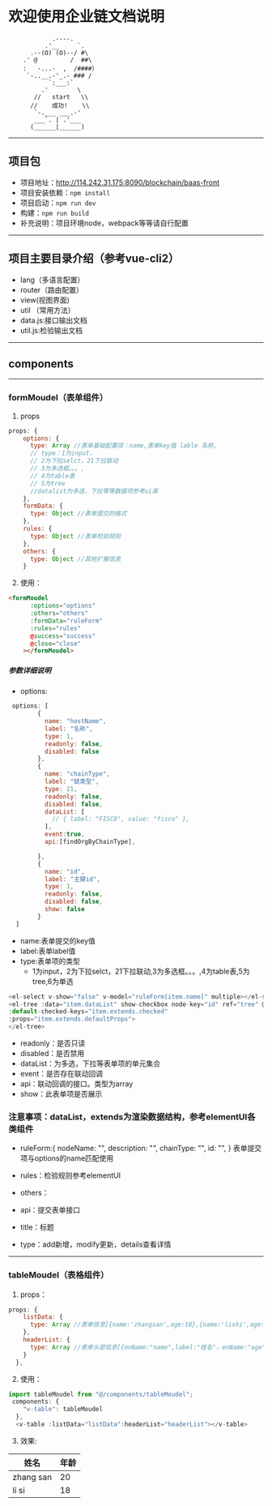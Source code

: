 # 欢迎使用企业链文档说明
 ```
             .----.
           .'__     `.
       .--(O) (O)--/ #\
     .' @         /  ##\
     :   ·...·  ,  /####）
      `-..__.-'_.- ### /
            `:___:`
          .'        \
        //   start   \\
       //    成功!    \\
        `-.___ ___.-'
        ___`. | .'___
       (______|______)
```
---
## 项目包
* 项目地址：http://114.242.31.175:8090/blockchain/baas-front
* 项目安装依赖：`npm install`
* 项目启动：`npm run dev`
* 构建：`npm run build`
* 补充说明：项目环境node，webpack等等请自行配置

---
## 项目主要目录介绍（参考vue-cli2）
* lang（多语言配置）
* router（路由配置）
* view(视图界面)
* util （常用方法）
 * data.js:接口输出文档
 * util.js:检验输出文档
----
## components
----
### formMoudel（表单组件）
1. props

```javascript
props: {
    options: {
      type: Array //表单基础配置项：name,表单key值 lable 名称,
      // type：1为input，
      // 2为下拉selct，21下拉联动
      // 3为多选框。。。,
      // 4为table表
      // 5为tree
      //datalist为多选，下拉等等数据项参考ui库
    },
    formData: {
      type: Object //表单提交的格式
    },
    rules: {
      type: Object //表单检验规则
    },
    others: {
      type: Object //其他扩展信息
    }
```

2. 使用：

```html
<formMoudel
      :options="options"
      :others="others"
      :formData="ruleForm"
      :rules="rules"
      @success="success"
      @close="close"
    ></formMoudel>
```

##### 参数详细说明
* options:

```javascript
 options: [
        {
          name: "hostName",
          label: "名称",
          type: 1,
          readonly: false,
          disabled: false
        },
        {
          name: "chainType",
          label: "链类型",
          type: 21,
          readonly: false,
          disabled: false,
          dataList: [
            // { label: "FISCO", value: "fisco" },
          ],
          event:true,
          api:[findOrgByChainType],

        },
        {
          name: "id",
          label: "主键id",
          type: 1,
          readonly: false,
          disabled: false,
          show: false
        }
  ]
```
 * name:表单提交的key值
 * label:表单label值
 * type:表单项的类型
   * 1为input，2为下拉selct，21下拉联动,3为多选框。。。,4为table表,5为tree,6为单选

```javascript
<el-select v-show="false" v-model="ruleForm[item.name]" multiple></el-select>//存储树形用的数组，特殊标签
<el-tree :data="item.dataList" show-checkbox node-key="id" ref="tree" @check-change="getNodes(item.name)" :default-expanded-keys="item.extends.expanded"
:default-checked-keys="item.extends.checked"
:props="item.extends.defaultProps">
</el-tree>
```
 * readonly：是否只读
 * disabled：是否禁用
 * dataList：为多选，下拉等表单项的单元集合
 * event：是否存在联动回调
 * api：联动回调的接口。类型为array
 * show：此表单项是否展示

### 注意事项：dataList，extends为渲染数据结构，参考elementUI各类组件

* ruleForm:{
        nodeName: "",
        description: "",
        chainType: "",
        id: "", 
      }
  表单提交项与options的name匹配使用

* rules：检验规则参考elementUI  
* others：
 * api：提交表单接口
 * title：标题
 * type：add新增，modify更新，details查看详情

----
### tableMoudel（表格组件）
1. props：

```javascript
props: {
    listData: {
      type: Array //表单信息[{name:'zhangsan',age:18},{name:'lishi',age:20}]
    },
    headerList: {
      type: Array //表单头部信息[{enName:"name",label:"姓名"，enName:"age",label:"年龄"}] enName为key值,lable为头部信息
    }
  },
```
2. 使用：

```javascript
import tableMoudel from "@/components/tableMoudel";
 components: {
    "v-table": tableMoudel
  },
  <v-table :listData="listData":headerList="headerList"></v-table>
```
3. 效果:

姓名  | 年龄
------------- | -------------
zhang san  | 20
li si  | 18

